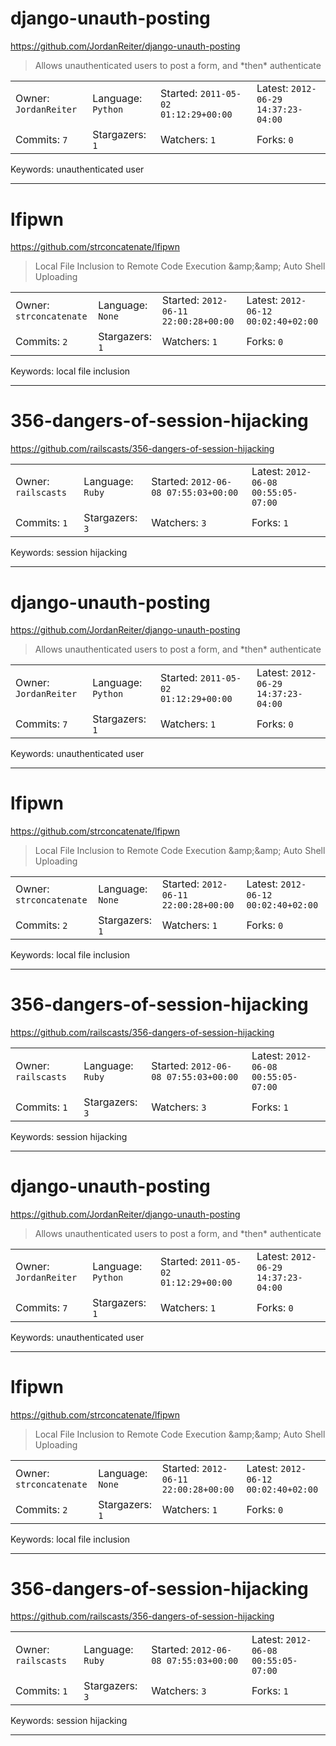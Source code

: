 # django-unauth-posting

https://github.com/JordanReiter/django-unauth-posting
<blockquote>
Allows unauthenticated users to post a form, and *then* authenticate
</blockquote>

<table><tr>
<tr><td>Owner: <code>JordanReiter</code></td>
    <td>Language: <code>Python</code></td>
    <td>Started: <code>2011-05-02 01:12:29+00:00</code></td>
    <td>Latest: <code>2012-06-29 14:37:23-04:00</code></td></tr>
<tr><td>Commits: <code>7</code></td>
    <td>Stargazers: <code>1</code></td>
    <td>Watchers: <code>1</code></td>
    <td>Forks: <code>0</code></td></tr>
</table>
Keywords: unauthenticated user

---

# lfipwn

https://github.com/strconcatenate/lfipwn
<blockquote>
Local File Inclusion to Remote Code Execution &amp;amp;&amp;amp; Auto Shell Uploading
</blockquote>

<table><tr>
<tr><td>Owner: <code>strconcatenate</code></td>
    <td>Language: <code>None</code></td>
    <td>Started: <code>2012-06-11 22:00:28+00:00</code></td>
    <td>Latest: <code>2012-06-12 00:02:40+02:00</code></td></tr>
<tr><td>Commits: <code>2</code></td>
    <td>Stargazers: <code>1</code></td>
    <td>Watchers: <code>1</code></td>
    <td>Forks: <code>0</code></td></tr>
</table>
Keywords: local file inclusion

---

# 356-dangers-of-session-hijacking

https://github.com/railscasts/356-dangers-of-session-hijacking
<blockquote>
<no description>
</blockquote>

<table><tr>
<tr><td>Owner: <code>railscasts</code></td>
    <td>Language: <code>Ruby</code></td>
    <td>Started: <code>2012-06-08 07:55:03+00:00</code></td>
    <td>Latest: <code>2012-06-08 00:55:05-07:00</code></td></tr>
<tr><td>Commits: <code>1</code></td>
    <td>Stargazers: <code>3</code></td>
    <td>Watchers: <code>3</code></td>
    <td>Forks: <code>1</code></td></tr>
</table>
Keywords: session hijacking

---

# django-unauth-posting

https://github.com/JordanReiter/django-unauth-posting
<blockquote>
Allows unauthenticated users to post a form, and *then* authenticate
</blockquote>

<table><tr>
<tr><td>Owner: <code>JordanReiter</code></td>
    <td>Language: <code>Python</code></td>
    <td>Started: <code>2011-05-02 01:12:29+00:00</code></td>
    <td>Latest: <code>2012-06-29 14:37:23-04:00</code></td></tr>
<tr><td>Commits: <code>7</code></td>
    <td>Stargazers: <code>1</code></td>
    <td>Watchers: <code>1</code></td>
    <td>Forks: <code>0</code></td></tr>
</table>
Keywords: unauthenticated user

---

# lfipwn

https://github.com/strconcatenate/lfipwn
<blockquote>
Local File Inclusion to Remote Code Execution &amp;amp;&amp;amp; Auto Shell Uploading
</blockquote>

<table><tr>
<tr><td>Owner: <code>strconcatenate</code></td>
    <td>Language: <code>None</code></td>
    <td>Started: <code>2012-06-11 22:00:28+00:00</code></td>
    <td>Latest: <code>2012-06-12 00:02:40+02:00</code></td></tr>
<tr><td>Commits: <code>2</code></td>
    <td>Stargazers: <code>1</code></td>
    <td>Watchers: <code>1</code></td>
    <td>Forks: <code>0</code></td></tr>
</table>
Keywords: local file inclusion

---

# 356-dangers-of-session-hijacking

https://github.com/railscasts/356-dangers-of-session-hijacking
<blockquote>
<no description>
</blockquote>

<table><tr>
<tr><td>Owner: <code>railscasts</code></td>
    <td>Language: <code>Ruby</code></td>
    <td>Started: <code>2012-06-08 07:55:03+00:00</code></td>
    <td>Latest: <code>2012-06-08 00:55:05-07:00</code></td></tr>
<tr><td>Commits: <code>1</code></td>
    <td>Stargazers: <code>3</code></td>
    <td>Watchers: <code>3</code></td>
    <td>Forks: <code>1</code></td></tr>
</table>
Keywords: session hijacking

---

# django-unauth-posting

https://github.com/JordanReiter/django-unauth-posting
<blockquote>
Allows unauthenticated users to post a form, and *then* authenticate
</blockquote>

<table><tr>
<tr><td>Owner: <code>JordanReiter</code></td>
    <td>Language: <code>Python</code></td>
    <td>Started: <code>2011-05-02 01:12:29+00:00</code></td>
    <td>Latest: <code>2012-06-29 14:37:23-04:00</code></td></tr>
<tr><td>Commits: <code>7</code></td>
    <td>Stargazers: <code>1</code></td>
    <td>Watchers: <code>1</code></td>
    <td>Forks: <code>0</code></td></tr>
</table>
Keywords: unauthenticated user

---

# lfipwn

https://github.com/strconcatenate/lfipwn
<blockquote>
Local File Inclusion to Remote Code Execution &amp;amp;&amp;amp; Auto Shell Uploading
</blockquote>

<table><tr>
<tr><td>Owner: <code>strconcatenate</code></td>
    <td>Language: <code>None</code></td>
    <td>Started: <code>2012-06-11 22:00:28+00:00</code></td>
    <td>Latest: <code>2012-06-12 00:02:40+02:00</code></td></tr>
<tr><td>Commits: <code>2</code></td>
    <td>Stargazers: <code>1</code></td>
    <td>Watchers: <code>1</code></td>
    <td>Forks: <code>0</code></td></tr>
</table>
Keywords: local file inclusion

---

# 356-dangers-of-session-hijacking

https://github.com/railscasts/356-dangers-of-session-hijacking
<blockquote>
<no description>
</blockquote>

<table><tr>
<tr><td>Owner: <code>railscasts</code></td>
    <td>Language: <code>Ruby</code></td>
    <td>Started: <code>2012-06-08 07:55:03+00:00</code></td>
    <td>Latest: <code>2012-06-08 00:55:05-07:00</code></td></tr>
<tr><td>Commits: <code>1</code></td>
    <td>Stargazers: <code>3</code></td>
    <td>Watchers: <code>3</code></td>
    <td>Forks: <code>1</code></td></tr>
</table>
Keywords: session hijacking

---

